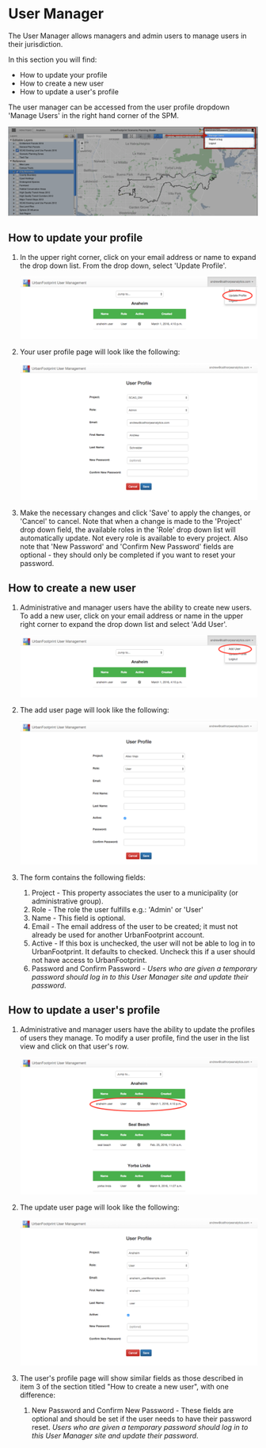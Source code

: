 # User Manager

The User Manager allows managers and admin users to manage users in their jurisdiction.

In this section you will find:

* How to update your profile
* How to create a new user
* How to update a user's profile

The user manager can be accessed from the user profile dropdown 'Manage Users' in the right hand corner of the SPM.

![user_manager_dropdown](images/scag_12_7_15/manage_users_dropdown.png)

## How to update your profile


1. In the upper right corner, click on your email address or name to expand the drop down list. From the drop down, select 'Update Profile'.


    ![Click your name or email in the upper right corner to show the dropdown options](images/user_manager_update_profile_link.png)


2. Your user profile page will look like the following:

    ![An exmaple profile open for updating](images/user_manager_update_profile_page.png)

3. Make the necessary changes and click 'Save' to apply the changes, or 'Cancel' to cancel. Note that when a change is made to the 'Project' drop down field,
the available roles in the 'Role' drop down list will automatically update. Not every role is available to every project. Also note that 'New Password' and
'Confirm New Password' fields are optional - they should only be completed if you want to reset your password.

## How to create a new user

1. Administrative and manager users have the ability to create new users. To add a new user, click on your email address or name in the upper right corner to
expand the drop down list and select 'Add User'.

    ![Click your name or email in the upper right corner to show the dropdown options](images/user_manager_add_user_link.png)

2. The add user page will look like the following:

    ![An empty user profile for adding a new user](images/user_manager_add_user_page.png)

3. The form contains the following fields:
    1. Project - This property associates the user to a municipality (or administrative group).
    2. Role - The role the user fulfills e.g.: 'Admin' or 'User'
    3. Name - This field is optional.
    4. Email - The email address of the user to be created; it must not already be used for another UrbanFootprint account.
    5. Active - If this box is unchecked, the user will not be able to log in to UrbanFootprint. It defaults to checked. Uncheck this if a user should not have
access to UrbanFootprint.
    6. Password and Confirm Password - _Users who are given a temporary password should log in to this User Manager site and update their password_.

## How to update a user's profile

1. Administrative and manager users have the ability to update the profiles of users they manage. To modify a user profile, find the user in the list view and
click on that user's row.

    ![Clicking anywhere on the row of the user you wish to update will access their profile page](images/user_manager_select_user_from_list.png)

2. The update user page will look like the following:

    ![An empty user profile for adding a new user](images/user_manager_update_user_page.png)

3. The user's profile page will show similar fields as those described in item 3 of the section titled "How to create a new user", with one difference:
    1. New Password and Confirm New Password - These fields are optional and should be set if the user needs to have their password reset. _Users who are
given a temporary password should log in to this User Manager site and update their password_.

